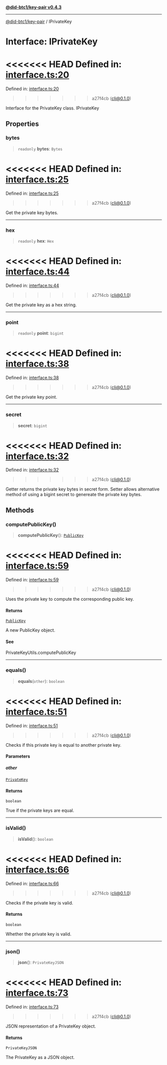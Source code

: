 [**@did-btc1/key-pair v0.4.3**](../README.md)

***

[@did-btc1/key-pair](../globals.md) / IPrivateKey

# Interface: IPrivateKey

<<<<<<< HEAD
Defined in: [interface.ts:20](https://github.com/jintekc/did-btc1-js/blob/4e83e31069f73b9a38a52892558302bd20237e8b/packages/key-pair/src/interface.ts#L20)
=======
Defined in: [interface.ts:20](https://github.com/jintekc/did-btc1-js/blob/c20c1728a05708ad9c42efd6a120ce1032864286/packages/key-pair/src/interface.ts#L20)
>>>>>>> a27f4cb (cli@0.1.0)

Interface for the PrivateKey class.
 IPrivateKey

## Properties

### bytes

> `readonly` **bytes**: `Bytes`

<<<<<<< HEAD
Defined in: [interface.ts:25](https://github.com/jintekc/did-btc1-js/blob/4e83e31069f73b9a38a52892558302bd20237e8b/packages/key-pair/src/interface.ts#L25)
=======
Defined in: [interface.ts:25](https://github.com/jintekc/did-btc1-js/blob/c20c1728a05708ad9c42efd6a120ce1032864286/packages/key-pair/src/interface.ts#L25)
>>>>>>> a27f4cb (cli@0.1.0)

Get the private key bytes.

***

### hex

> `readonly` **hex**: `Hex`

<<<<<<< HEAD
Defined in: [interface.ts:44](https://github.com/jintekc/did-btc1-js/blob/4e83e31069f73b9a38a52892558302bd20237e8b/packages/key-pair/src/interface.ts#L44)
=======
Defined in: [interface.ts:44](https://github.com/jintekc/did-btc1-js/blob/c20c1728a05708ad9c42efd6a120ce1032864286/packages/key-pair/src/interface.ts#L44)
>>>>>>> a27f4cb (cli@0.1.0)

Get the private key as a hex string.

***

### point

> `readonly` **point**: `bigint`

<<<<<<< HEAD
Defined in: [interface.ts:38](https://github.com/jintekc/did-btc1-js/blob/4e83e31069f73b9a38a52892558302bd20237e8b/packages/key-pair/src/interface.ts#L38)
=======
Defined in: [interface.ts:38](https://github.com/jintekc/did-btc1-js/blob/c20c1728a05708ad9c42efd6a120ce1032864286/packages/key-pair/src/interface.ts#L38)
>>>>>>> a27f4cb (cli@0.1.0)

Get the private key point.

***

### secret

> **secret**: `bigint`

<<<<<<< HEAD
Defined in: [interface.ts:32](https://github.com/jintekc/did-btc1-js/blob/4e83e31069f73b9a38a52892558302bd20237e8b/packages/key-pair/src/interface.ts#L32)
=======
Defined in: [interface.ts:32](https://github.com/jintekc/did-btc1-js/blob/c20c1728a05708ad9c42efd6a120ce1032864286/packages/key-pair/src/interface.ts#L32)
>>>>>>> a27f4cb (cli@0.1.0)

Getter returns the private key bytes in secret form.
Setter allows alternative method of using a bigint secret to genereate the private key bytes.

## Methods

### computePublicKey()

> **computePublicKey**(): [`PublicKey`](../classes/PublicKey.md)

<<<<<<< HEAD
Defined in: [interface.ts:59](https://github.com/jintekc/did-btc1-js/blob/4e83e31069f73b9a38a52892558302bd20237e8b/packages/key-pair/src/interface.ts#L59)
=======
Defined in: [interface.ts:59](https://github.com/jintekc/did-btc1-js/blob/c20c1728a05708ad9c42efd6a120ce1032864286/packages/key-pair/src/interface.ts#L59)
>>>>>>> a27f4cb (cli@0.1.0)

Uses the private key to compute the corresponding public key.

#### Returns

[`PublicKey`](../classes/PublicKey.md)

A new PublicKey object.

#### See

PrivateKeyUtils.computePublicKey

***

### equals()

> **equals**(`other`): `boolean`

<<<<<<< HEAD
Defined in: [interface.ts:51](https://github.com/jintekc/did-btc1-js/blob/4e83e31069f73b9a38a52892558302bd20237e8b/packages/key-pair/src/interface.ts#L51)
=======
Defined in: [interface.ts:51](https://github.com/jintekc/did-btc1-js/blob/c20c1728a05708ad9c42efd6a120ce1032864286/packages/key-pair/src/interface.ts#L51)
>>>>>>> a27f4cb (cli@0.1.0)

Checks if this private key is equal to another private key.

#### Parameters

##### other

[`PrivateKey`](../classes/PrivateKey.md)

#### Returns

`boolean`

True if the private keys are equal.

***

### isValid()

> **isValid**(): `boolean`

<<<<<<< HEAD
Defined in: [interface.ts:66](https://github.com/jintekc/did-btc1-js/blob/4e83e31069f73b9a38a52892558302bd20237e8b/packages/key-pair/src/interface.ts#L66)
=======
Defined in: [interface.ts:66](https://github.com/jintekc/did-btc1-js/blob/c20c1728a05708ad9c42efd6a120ce1032864286/packages/key-pair/src/interface.ts#L66)
>>>>>>> a27f4cb (cli@0.1.0)

Checks if the private key is valid.

#### Returns

`boolean`

Whether the private key is valid.

***

### json()

> **json**(): `PrivateKeyJSON`

<<<<<<< HEAD
Defined in: [interface.ts:73](https://github.com/jintekc/did-btc1-js/blob/4e83e31069f73b9a38a52892558302bd20237e8b/packages/key-pair/src/interface.ts#L73)
=======
Defined in: [interface.ts:73](https://github.com/jintekc/did-btc1-js/blob/c20c1728a05708ad9c42efd6a120ce1032864286/packages/key-pair/src/interface.ts#L73)
>>>>>>> a27f4cb (cli@0.1.0)

JSON representation of a PrivateKey object.

#### Returns

`PrivateKeyJSON`

The PrivateKey as a JSON object.
